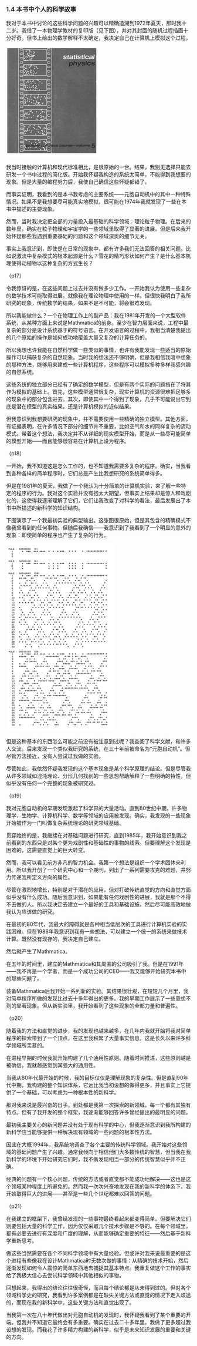 ### 1.4  本书中个人的科学故事

我对于本书中讨论的这些科学问题的兴趣可以精确追溯到1972年夏天，那时我十二岁。我借了一本物理学教材的复印版（见下图），并对其封面的随机过程插画十分好奇。但书上给出的数学解释不太确定，我决定自己在计算机上模拟这个过程。

![](assets/p17.png)

我当时接触的计算机和现代标准相比，是很原始的一台。结果，我别无选择只能去研发一个书中过程的简化版。开始我怀疑我构造的系统太简单，不能得到我想要的现象。但是大量的编程努力后，我使自己确信这些怀疑都错了。

而事实证明，我看到的是本书我考虑的主要系统——元胞自动机中的其中一种特殊情况。如果不是我想要尽可能真实地模拟，很可能在1974年我就发现了一些在本书中描述的主要现象。

然而，当时我决定把全部的力量投入最基础的科学领域：理论粒子物理。在后来的数年里，确实在粒子物理和宇宙学的一些领域里取得了显著的进展。但是后来我开始怀疑那些我遇到重要基础的问题和这个领域深奥的细节无关。

事实上我意识到，即使是在日常的现象中，都有许多我们无法回答的相关问题。比如说激流中复杂模式的根本起源是什么？雪花的精巧形状如何产生？是什么基本机理使得动植物以这种复杂的方式生长？

（p17）

令我惊讶的是，在这些问题上过去并没有做多少工作。一开始我认为使用一些复杂的数学技术可能取得进展，就像我在理论物理中使用的一样。但很快我明白了我所研究的现象，传统数学的结果，如果不是不可能，将会很难发现。

所以我能做什么？一个在物理工作上的副产品：我在1981年开发的一个大型软件系统，从某种方面上来说是Mathmatica的前身。至少在智力层面来说，工程中最复杂的部分是设计系统基于的符号语言。在开发语言的过程中，我相当清楚我提出的几个原始的操作是如何成功地覆盖大量又复杂的计算任务的。

所以我想也许我能在自然科学做一些类似的事情，也许有我能发现一些适当的原始操作可以捕获复杂的自然现象。当时我的想法还不够明确，但是我相信我暗中想象的那种方法，能够用来建成一些计算机程序，这些程序可以模拟多种多样我感兴趣的自然系统。

这些系统的独立部分已经有了确定的数学模型，但是有两个实际的问题挡在了将其作为模拟的基础上。首先，这些模型通常很复杂，现实计算机的资源很难把足够多的现象中的部分包含进去。其次，即使其中一个得到了现象，几乎不可能说出它到底是潜在模型的真实结果，还是计算机模拟的近似结果。

但我意识到我想要研究的现象中，并不需要使用一些精确的独立模型。其他方面，有证据表明，在许多情况下部分的细节并不重要，比如空气和水的同样复杂的流动模式。带着这个想法，我决定并不从详细的现实模型开始，而是从一些尽可能简单的模型开始——而且能够很容易在计算机上设为程序。

（p18）

一开始，我不知道这是怎么工作的，也不知道我需要多复杂的程序。确实，当我看到各种各样的简单程序时，它们总是产生比我想研究的系统简单得多。

但是在1981年的夏天，我做了一个我认为十分简单的计算机实验，来了解一些特定的程序的行为。我对这个实验并没有抱太大期望，但事实上结果却是惊人和戏剧化的，这使得我逐渐理解了它们，它们让我改变了对科学的看法，最后发展出了本书中所描述的新科学的知识结构。

下图演示了一个我最初实验的典型输出。这张图很原始，但是其包含的精确模式不像我曾看到的任何事物。但随后我确信——我意识到了我看到了一个明显的意外的现象：即使简单的程序也产生了复杂的行为。

![](assets/p19.png)

但是这种基本的东西怎么可能之前没有被注意到过呢？我查阅了科学文献，和许多人交流，后来发现一个类似我研究的系统，在三十年前被命名为“元胞自动机”。但尽管方法接近，没有人尝试过我做的实验。

尽管如此，我依然怀疑我发现的这个基本现象是某个科学原理的结论。但是尽管我从许多领域如混沌理论、分形几何找到的一些思想帮助解释了一些明确的特性，但似乎没有任何一个完整的现象被研究过。

（p19）

我对元胞自动机的早期发现激起了科学界的大量活动。直到80世纪中期，许多物理学、生物学、计算机科学、数学等领域的应用被发现。确实，我发现的一些现象开始被作为一门叫做复杂系统理论的研究领域基础。

贯穿始终的是，我继续在对基础问题进行研究，直到1985年，我开始意识到我之前看到的东西只是对某个更为戏剧性和基础性的事物的线索。但要理解这个发现是困难的，这需要直觉上的巨大转变。

然而，我可以看见前方非凡的智力机会。我第一个想法是组织一个学术团体来利用。所以我开创了一个研究中心和一个期刊，列出了一系列需要攻克的难题，并努力传递我所定义方向的属性。

尽管在激烈地增长，特别是对于潜在的应用，但对打破传统直觉的方向和直觉方面似乎没有什么成功。随后我意识到，如果能有任何戏剧性的进展，我就是那个不得不去做的人。所以我决定去建立一个最好的工具和基础设施，然后尽可能高效地做我认为应该做的研究。

在最初的80年代，我最大的障碍就是各种相当低层次的工具进行计算机实验的实践困难。但在1986年我意识到我有一些想法，可以建立一个统一的系统来做技术计算。既然没有现存的，我决定自己建立。

然后就产生了Mathmatica。

在五年的时间里，建立的Mathmatica和其周围的公司吸引了我。但是在1991年——我不再是一个学者，而是一个成功公司的CEO——我又能够开始研究本书中的那些问题了。

装备Mathmatica后我开始一系列新的实验。其结果很壮观，在短短几个月里，我对简单程序所做的发现比过去十多年得出的更多。我的早期工作展示了一些意想不到的显著现象。但从新实验里，我开始看到了这些现象的全部力量和普遍性。

（p20）

随着我的方法和直觉的进步，我的发现也越来越多，在几年内我就开始将我对简单程序的探索带到了一个顶点，在这里我积累了大量事实信息，这是长久以来许多科学领域所羡慕的。

在进程早期的时候我就开始构建了几个通用性原则。随着时间推进，这些原则越是被确信，我就越感觉到其强大的通用性。

当我从80年代最开始的时候，我的目标仅仅是理解现象的复杂性。但是直到90年代中期，我构建的整个知识体系，它远比我当初设想的做得更多，并且事实上它提供了一个基础，可以考虑为一种根本性的新科学。

那对我来说是最兴奋的日子。到处都是我第一次探索的新领域，每一个都有其独有特点。但有了我开发的整个框架，我逐渐能够回答许多曾经提出的最明显的问题。

最初我主要关心的新问题并没有处于现有科学的中心，但我逐渐意识到我所构建的新科学应当能够提供一种解决现有领域的一些问题的根本性方法。

因此在大概1994年，我系统地调查了各个主要的传统科学领域。我开始对这些领域的基础问题产生了兴趣。通常我倾向于相信他们大多数传统的智慧，但当我在我新科学的环境下开始研究它们时，我不断发现相当一部分的传统智慧似乎并不正确。

经典的问题有一个核心问题，传统的方法或者直觉都不能成功地解决——这也是这个领域某种程度上所避免的。然而我一次次兴奋地发现在我的新科学的体系下，我开始取得巨大的进展——甚至是一些几个世纪都难以回答的问题。

（p21）

在我建立的框架下，我曾经发现的一些事物最终看起来都变得简单。但要解决它们则要包括大量的科学工作，因为仅仅采取几个技术步骤是不够的。在每个领域里，都有必要去进行有深度和广度的理解，从而能够确定重要的特征——然后基于新科学重新思考。

做这些当然需要在各个不同科学领域中有大量经验。但或许对我来说最重要的是这个进程有些像我在设计Mathmatica时无数次做的事情：从精确的技术开始，然后逐渐发现如何令人震惊的简单东西地去捕捉其基本特点。我重复做这个工作的事实给了我极大信心去尝试科学领域中其他相似的事物。

回想起来，我得出的结论往往很奇怪，而且每个结论都是从未得到过的。但对各个领域科学史的研究，我看到许多案例都是在缺失关键方法或直觉的情况下走入歧途的，而现在我的新科学中，这些关键方法和直觉出现了。

当我第一次在八十年代做出对元胞自动机的发现时，我怀疑我看到了某个重要的开端。但我并不知道它最终会有多重要。确实在过去二十多年里，我做了更多超过我设想的发现。而我花了许多精力构建的新科学，似乎是未来知识发展的重要和关键的方向。

